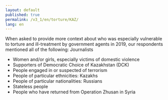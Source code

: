 ```yaml
---
layout: default
published: true
permalink: /v3_1/en/torture/KAZ/
lang: en
---
```

When asked to provide more context about who was especially vulnerable to torture and ill-treatment by government agents in 2019, our respondents mentioned all of the following:
Journalists 

-	Women and/or girls, especially victims of domestic violence
-	Supporters of Democratic Choice of Kazakhstan (DCK) 
-	People engaged in or suspected of terrorism
-	People of particular ethnicities: Kazakhs
-	People of particular nationalities: Russians
-	Stateless people
-	People who have returned from Operation Zhusan in Syria

